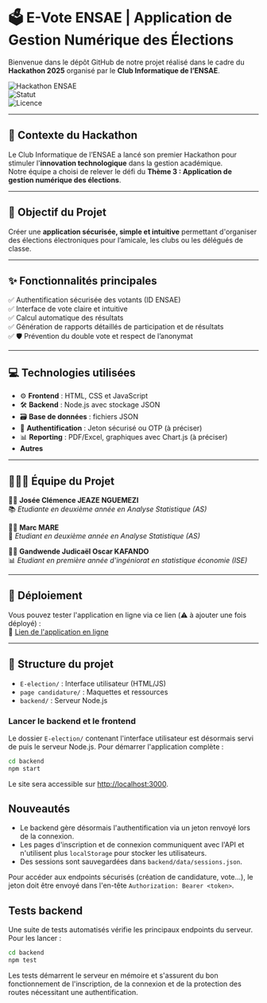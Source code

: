 
# 🗳️ E-Vote ENSAE | Application de Gestion Numérique des Élections

Bienvenue dans le dépôt GitHub de notre projet réalisé dans le cadre du **Hackathon 2025** organisé par le **Club Informatique de l’ENSAE**.

![Hackathon ENSAE](https://img.shields.io/badge/Hackathon-ENSAE%202025-blue)  
![Statut](https://img.shields.io/badge/Statut-En%20développement-yellow)  
![Licence](https://img.shields.io/badge/Licence-MIT-green)

---

## 🧠 Contexte du Hackathon

Le Club Informatique de l’ENSAE a lancé son premier Hackathon pour stimuler l'**innovation technologique** dans la gestion académique.  
Notre équipe a choisi de relever le défi du **Thème 3 : Application de gestion numérique des élections**.

---

## 🎯 Objectif du Projet

Créer une **application sécurisée, simple et intuitive** permettant d'organiser des élections électroniques pour l’amicale, les clubs ou les délégués de classe.

---

## ✨ Fonctionnalités principales

✅ Authentification sécurisée des votants (ID ENSAE)  
✅ Interface de vote claire et intuitive  
✅ Calcul automatique des résultats  
✅ Génération de rapports détaillés de participation et de résultats  
✅ 🛡️ Prévention du double vote et respect de l’anonymat

---

## 💻 Technologies utilisées

- ⚙️ **Frontend** : HTML, CSS et JavaScript
- 🛠️ **Backend** : Node.js avec stockage JSON
- 🗃️ **Base de données** : fichiers JSON
- 🔐 **Authentification** : Jeton sécurisé ou OTP (à préciser)
- 📊 **Reporting** : PDF/Excel, graphiques avec Chart.js (à préciser)
- **Autres**

---

## 🧑‍🤝‍🧑 Équipe du Projet

👩‍💻 **Josée Clémence JEAZE NGUEMEZI**  
📚 *Etudiante en deuxième année en Analyse Statistique (AS)*

👨‍💻 **Marc MARE**  
🎨 *Etudiant en deuxième année en Analyse Statistique (AS)*

👨‍💻 **Gandwende Judicaël Oscar KAFANDO**  
📊 *Etudiant en première année d'ingéniorat en statistique économie (ISE)*

---

## 🚀 Déploiement

Vous pouvez tester l'application en ligne via ce lien (⚠️ à ajouter une fois déployé) :  
🔗 [Lien de l'application en ligne](#)

---

## 📂 Structure du projet

- `E-election/` : Interface utilisateur (HTML/JS)
- `page candidature/` : Maquettes et ressources
- `backend/` : Serveur Node.js

### Lancer le backend et le frontend

Le dossier `E-election/` contenant l'interface utilisateur est désormais servi de
puis le serveur Node.js. Pour démarrer l'application complète :

```bash
cd backend
npm start
```

Le site sera accessible sur [http://localhost:3000](http://localhost:3000).



## Nouveautés

- Le backend gère désormais l'authentification via un jeton renvoyé lors de la connexion.
- Les pages d'inscription et de connexion communiquent avec l'API et n'utilisent plus `localStorage` pour stocker les utilisateurs.
- Des sessions sont sauvegardées dans `backend/data/sessions.json`.

Pour accéder aux endpoints sécurisés (création de candidature, vote...), le jeton doit être envoyé dans l'en-tête `Authorization: Bearer <token>`.

## Tests backend

Une suite de tests automatisés vérifie les principaux endpoints du serveur. Pour les lancer :

```bash
cd backend
npm test
```

Les tests démarrent le serveur en mémoire et s'assurent du bon fonctionnement de l'inscription, de la connexion et de la protection des routes nécessitant une authentification.
